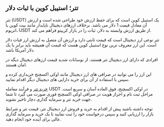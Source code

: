 

## تتر؛ استیبل‌ کوین با ثبات دلار

تتر (USDT) یک استیبل کوین است که برای حفظ ارزش خود طراحی شده است و ارزش آن معادل قیمت 1 دلار می باشد. برخلاف ارزهای دیجیتال ناپایدار مانند بیت کوین یا اتریوم، USDT از طریق ارزش وابسته به دلار، ثبات را در بازار کریپتو فراهم می کند.


تتر نوعی ارز دیجیتال است که قیمت ثابتی دارد و ارزش آن متصل به ارزش ارز فیات دلار است. این ارز معروف‌ ترین نوع استیبل کوین هست که قیمت آن همیشه باید برابر با یک دلار آمریکا باشد.


افرادی که دارای ارز دیجیتال تتر هستند، از نوسانات شدید قیمت ارزهای دیجیتال دیگه در امان هستند.

این ارز را می توانید در صرافی های ارز دیجیتال مانند اوکی اکسچنج خریداری کرده و سپس با استفاده از آن برای خرید دارایی های دیجیتال دیگر اقدام نمایید.



[خرید تتر](https://ok-ex.io/buy-and-sell/USDT/) و فرآیند معامله USDT در اوکی اکسچنج، فوق العاده آسان و سریع است. مراحل ثبت نام و احراز هویت در صرافی اوکی اکسچنج فوری صورت می گیرد تا شما جهت خرید تتر و سرمایه گذاری دچار تاخیر نشوید.

توجه داشته باشید پیش از اقدام به خرید و فروش ارز دیجیتال تتر، قیمت تتر و شرایط بازار را ارزیابی کنید و سپس درخواست خود را ثبت نمایید تا یک خرید و سرمایه گذاری عالی برای آینده خود انجام دهید.
